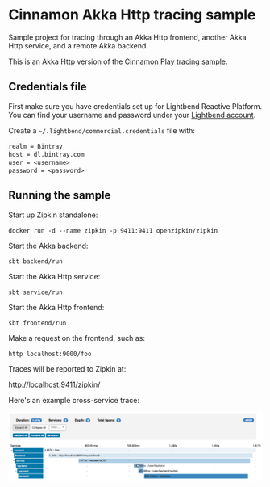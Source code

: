 # Cinnamon Akka Http tracing sample

Sample project for tracing through an Akka Http frontend, another Akka Http service, and a remote Akka backend.

This is an Akka Http version of the [Cinnamon Play tracing sample].

[Cinnamon Play tracing sample]: https://github.com/pvlugter/cinnamon-play-tracing

## Credentials file

First make sure you have credentials set up for Lightbend Reactive Platform. You can find your username and password under your [Lightbend account].

Create a `~/.lightbend/commercial.credentials` file with:

```
realm = Bintray
host = dl.bintray.com
user = <username>
password = <password>
```

[Lightbend account]: https://www.lightbend.com/product/lightbend-reactive-platform/credentials


## Running the sample

Start up Zipkin standalone:

```
docker run -d --name zipkin -p 9411:9411 openzipkin/zipkin
```

Start the Akka backend:

```
sbt backend/run
```

Start the Akka Http service:

```
sbt service/run
```

Start the Akka Http frontend:

```
sbt frontend/run
```

Make a request on the frontend, such as:

```
http localhost:9000/foo
```

Traces will be reported to Zipkin at:

[http://localhost:9411/zipkin/](http://localhost:9411/zipkin/)

Here's an example cross-service trace:

![cross-service trace](images/trace.png)
